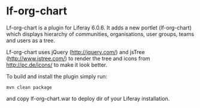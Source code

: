 lf-org-chart
============

Lf-org-chart is a plugin for Liferay 6.0.6. It adds a new portlet (lf-org-chart) which displays hierarchy of communities, organisations, user groups, teams and users as a tree. 

Lf-org-chart uses jQuery (http://jquery.com/) and jsTree (http://www.jstree.com/) to render the tree and icons from http://pc.de/icons/ to make it look better.

To build and install the plugin simply run:

```
mvn clean package
```

and copy lf-org-chart.war to deploy dir of your Liferay installation.